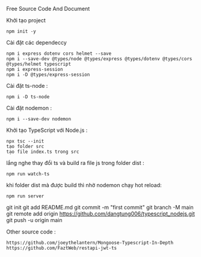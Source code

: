 Free Source Code And Document

Khởi tạo project 

    npm init -y

Cài đặt các dependeccy

    npm i express dotenv cors helmet --save
    npm i --save-dev @types/node @types/express @types/dotenv @types/cors @types/helmet typescript
    npm i express-session 
    npm i -D @types/express-session

Cài đặt ts-node : 

    npm i -D ts-node

Cài đặt nodemon :

    npm i --save-dev nodemon

Khởi tạo TypeScript với Node.js :

    npx tsc --init
    tạo folder src
    tạo file index.ts trong src

lắng nghe thay đổi ts và build ra file js trong folder dist :

    npm run watch-ts

khi folder dist mà được build thì nhờ nodemon chạy hot reload:

    npm run server 

git init
git add README.md
git commit -m "first commit"
git branch -M main
git remote add origin https://github.com/dangtung006/typescript_nodejs.git
git push -u origin main


Other source code :

    https://github.com/joeythelantern/Mongoose-Typescript-In-Depth
    https://github.com/FaztWeb/restapi-jwt-ts
